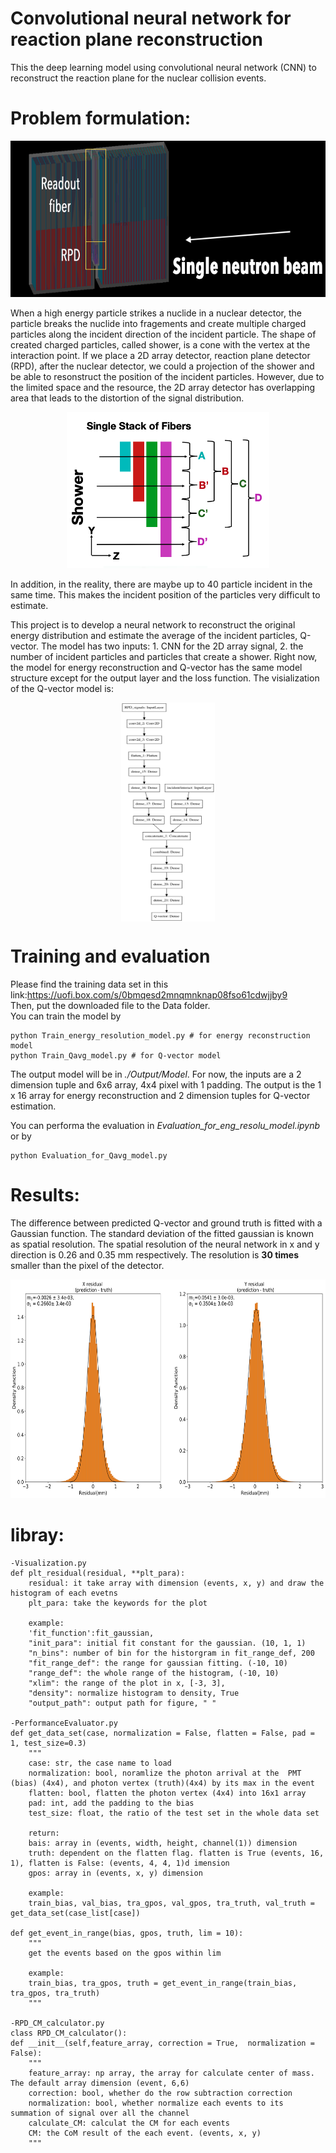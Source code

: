 # Convolutional neural network for reaction plane reconstruction

This the deep learning model using convolutional neural network (CNN) to reconstruct the reaction plane for the nuclear 
collision events.


# Problem formulation:


<p align="center">
<img src="https://github.com/shengy3/ML_RPD/blob/master/images/Experiment%20setup.png" width="600" height="250">
</p>

When a high energy particle strikes a nuclide in a nuclear detector, the particle breaks the nuclide into fragements and create multiple 
charged particles along the incident direction of the incident particle. The shape of created charged particles, called shower, is a cone with the vertex 
at the interaction point. If we place a 2D array detector, reaction plane detector (RPD), after the nuclear detector, we could a projection of the shower and be able to resonstruct the position of the incident particles. However, due to the limited space and the resource, the 2D array detector has overlapping area that leads to the distortion of the signal distribution. 

<p align="center">
<img src="https://github.com/shengy3/ML_RPD/blob/master/images/RPD_structure.png" width="324" height="250">
</p>

In addition, in the reality, there are maybe up to 40 particle incident in the same time. This makes the incident position of the particles very difficult to estimate. 

This project is to develop a neural network to reconstruct the original energy distribution and estimate the average of the incident particles, Q-vector. The model has two inputs: 1. CNN for the 2D array signal, 2. the number of incident particles and particles that create a shower. Right now, the model for energy reconstruction and Q-vector has the same model structure except for the output layer and the loss function. The visialization of the Q-vector model is:

<p align="center">
<img src="https://github.com/shengy3/ML_RPD/blob/master/images/ML_model_structure.png" align="center" width="150" height="350" >
</p>

# Training and evaluation

Please find the training data set in this link:https://uofi.box.com/s/0bmqesd2mnqmnknap08fso61cdwjjby9  
Then, put the downloaded file to the Data folder.  
You can train the model by 

    python Train_energy_resolution_model.py # for energy reconstruction model
    python Train_Qavg_model.py # for Q-vector model

The output model will be in *./Output/Model*.
For now, the inputs are a 2 dimension tuple and 6x6 array, 4x4 pixel with 1 padding. The output is the 1 x 16 array for energy reconstruction and 2 dimension tuples for Q-vector estimation.

You can performa the evaluation in *Evaluation_for_eng_resolu_model.ipynb* or by
    
    python Evaluation_for_Qavg_model.py
# Results:
The difference between predicted Q-vector and ground truth is fitted with a Gaussian function. The standard deviation of the fitted gaussian is known as spatial resolution. The spatial resolution of the neural network in x and y direction is 0.26 and 0.35 mm respectively. The resolution is **30 times** smaller than the pixel of the detector. 
<p align="center">
<img src="https://github.com/shengy3/ML_RPD/blob/master/images/residual_result.png" width="600" height="350">
</p>

# libray:
    
    -Visualization.py
    def plt_residual(residual, **plt_para):
        residual: it take array with dimension (events, x, y) and draw the histogram of each evetns
        plt_para: take the keywords for the plot
        
        example: 
        'fit_function':fit_gaussian,
        "init_para": initial fit constant for the gaussian. (10, 1, 1)
        "n_bins": number of bin for the historgram in fit_range_def, 200
        "fit_range_def": the range for gaussian fitting. (-10, 10)
        "range_def": the whole range of the histogram, (-10, 10)
        "xlim": the range of the plot in x, [-3, 3],
        "density": normalize histogram to density, True
        "output_path": output path for figure, " "

    -PerformanceEvaluator.py
    def get_data_set(case, normalization = False, flatten = False, pad = 1, test_size=0.3)
        """
        case: str, the case name to load
        normalization: bool, noramlize the photon arrival at the  PMT (bias) (4x4), and photon vertex (truth)(4x4) by its max in the event
        flatten: bool, flatten the photon vertex (4x4) into 16x1 array
        pad: int, add the padding to the bias
        test_size: float, the ratio of the test set in the whole data set

        return:
        bais: array in (events, width, height, channel(1)) dimension
        truth: dependent on the flatten flag. flatten is True (events, 16, 1), flatten is False: (events, 4, 4, 1)d imension
        gpos: array in (events, x, y) dimension

        example:
        train_bias, val_bias, tra_gpos, val_gpos, tra_truth, val_truth = get_data_set(case_list[case])
    
    def get_event_in_range(bias, gpos, truth, lim = 10):
        """
        get the events based on the gpos within lim

        example:
        train_bias, tra_gpos, truth = get_event_in_range(train_bias, tra_gpos, tra_truth)
        """
    
    -RPD_CM_calculator.py
    class RPD_CM_calculator():
    def __init__(self,feature_array, correction = True,  normalization = False):
        """
        feature_array: np array, the array for calculate center of mass. The default array dimension (event, 6,6)
        correction: bool, whether do the row subtraction correction
        normalization: bool, whether normalize each events to its summation of signal over all the channel
        calculate_CM: calculat the CM for each events
        CM: the CoM result of the each event. (events, x, y)
        """

